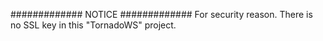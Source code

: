 #############
NOTICE
#############
For security reason. There is no SSL key in this "TornadoWS" project.